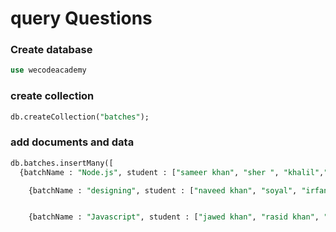 # query Questions 
### Create database
```sql
use wecodeacademy
```
### create collection
```sql
db.createCollection("batches");
```
###  add documents and data
```sql
db.batches.insertMany([
  {batchName : "Node.js", student : ["sameer khan", "sher ", "khalil","aarif khan"], duration : 5, fees: 5000, marks : [10,20,30,40,50]},
  ```
```sql
    {batchName : "designing", student : ["naveed khan", "soyal", "irfan khan", "adil khan"], duration : 5, fees: 12000, marks : [30,40,50,60]},
```
```sql

    {batchName : "Javascript", student : ["jawed khan", "rasid khan", "frman khan", "sam khan"], duration : 5, fees: 12000, marks : [35,45,55,60,]}]);
  ```
